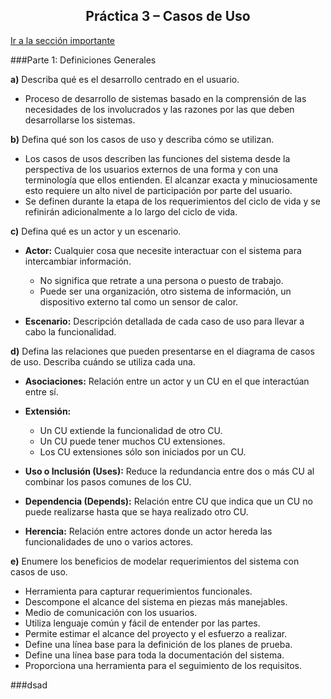 <div>
<h2 align="center">Práctica 3 – Casos de Uso</h1>
</div>

[Ir a la sección importante](###dsad)

###Parte 1: Definiciones Generales

**a)** Describa qué es el desarrollo centrado en el usuario.

- Proceso de desarrollo de sistemas basado en la comprensión de las necesidades de los involucrados y las razones por las que deben desarrollarse los sistemas.

**b)** Defina qué son los casos de uso y describa cómo se utilizan.

- Los casos de usos describen las funciones del sistema desde la perspectiva de los usuarios externos de una forma y con una terminología que ellos entienden. El alcanzar exacta y minuciosamente esto requiere un alto nivel de participación por parte del usuario.
- Se definen durante la etapa de los requerimientos del ciclo de vida y se refinirán adicionalmente a lo largo del ciclo de vida.

**c)** Defina qué es un actor y un escenario.

- **Actor:** Cualquier cosa que necesite interactuar con el sistema para intercambiar información.
	- No significa que retrate a una persona o puesto de trabajo. 
	- Puede ser una organización, otro sistema de información, un dispositivo externo tal como un sensor de calor.

- **Escenario:** Descripción detallada de cada caso de uso para llevar a cabo la funcionalidad.
	


**d)** Defina las relaciones que pueden presentarse en el diagrama de casos de uso. Describa cuándo se utiliza cada una.

- **Asociaciones:** Relación entre un actor y un CU en el que interactúan entre sí.

- **Extensión:** 
	- Un CU extiende la funcionalidad de otro CU. 
	- Un CU puede tener muchos CU extensiones. 
	- Los CU extensiones sólo son iniciados por un CU.
	
- **Uso o Inclusión (Uses):** Reduce la redundancia entre dos o más CU al combinar los pasos comunes de los CU.

- **Dependencia (Depends):** Relación entre CU que indica que un CU no puede realizarse hasta que se haya realizado otro CU.

- **Herencia:** Relación entre actores donde un actor hereda las funcionalidades de uno o varios actores. 

**e)** Enumere los beneficios de modelar requerimientos del sistema con casos de uso.

- Herramienta para capturar requerimientos funcionales.
- Descompone el alcance del sistema en piezas más manejables.
- Medio de comunicación con los usuarios.
- Utiliza lenguaje común y fácil de entender por las partes.
- Permite estimar el alcance del proyecto y el esfuerzo a realizar.
- Define una línea base para la definición de los planes de prueba.
- Define una línea base para toda la documentación del sistema.
- Proporciona una herramienta para el seguimiento de los requisitos.

###dsad
